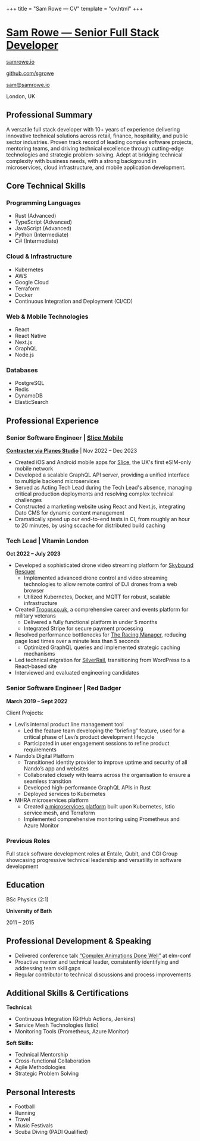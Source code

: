 +++
title = "Sam Rowe — CV"
template = "cv.html"
+++

# [Sam Rowe — Senior Full Stack Developer](https://samrowe.io/)

<div class="pt-2 space-y-3">

[samrowe.io](https://samrowe.io/)

[github.com/sgrowe](https://github.com/sgrowe/)

[sam@samrowe.io](mailto:sam@samrowe.io)

London, UK

</div>

## Professional Summary

A versatile full stack developer with 10+ years of experience delivering innovative technical solutions across retail, finance, hospitality, and public sector industries. Proven track record of leading complex software projects, mentoring teams, and driving technical excellence through cutting-edge technologies and strategic problem-solving. Adept at bridging technical complexity with business needs, with a strong background in microservices, cloud infrastructure, and mobile application development.

## Core Technical Skills

### Programming Languages

- Rust <span class="opacity-80 font-light">(Advanced)</span>
- TypeScript <span class="opacity-80 font-light">(Advanced)</span>
- JavaScript <span class="opacity-80 font-light">(Advanced)</span>
- Python <span class="opacity-80 font-light">(Intermediate)</span>
- C# <span class="opacity-80 font-light">(Intermediate)</span>

### Cloud & Infrastructure

- Kubernetes
- AWS
- Google Cloud
- Terraform
- Docker
- Continuous Integration and Deployment (CI/CD)

### Web & Mobile Technologies

- React
- React Native
- Next.js
- GraphQL
- Node.js

### Databases

- PostgreSQL
- Redis
- DynamoDB
- ElasticSearch

## Professional Experience

### Senior Software Engineer | [Slice Mobile](https://slicemobile.com/)

**[Contractor via Planes Studio](https://www.planes.studio/)** | Nov 2022 – Dec 2023

- Created iOS and Android mobile apps for [Slice](https://slicemobile.com), the UK's first eSIM-only mobile network
- Developed a scalable GraphQL API server, providing a unified interface to multiple backend microservices
- Served as Acting Tech Lead during the Tech Lead's absence, managing critical production deployments and resolving complex technical challenges
- Constructed a marketing website using React and Next.js, integrating Dato CMS for dynamic content management
- Dramatically speed up our end-to-end tests in CI, from roughly an hour to 20 minutes, by using sccache for distributed build caching

### Tech Lead | Vitamin London

**Oct 2022 – July 2023**

- Developed a sophisticated drone video streaming platform for [Skybound Rescuer](https://skyboundrescuerproject.com/)
  - Implemented advanced drone control and video streaming technologies to allow remote control of DJI drones from a web browser
  - Utilized Kubernetes, Docker, and MQTT for robust, scalable infrastructure
- Created [Troopr.co.uk](https://www.troopr.co.uk/), a comprehensive career and events platform for military veterans
  - Delivered a fully functional platform in under 5 months
  - Integrated Stripe for secure payment processing
- Resolved performance bottlenecks for [The Racing Manager](https://theracingmanager.com/), reducing page load times over a minute less than 5 seconds
  - Optimized GraphQL queries and implemented strategic caching mechanisms
- Led technical migration for [SilverRail](https://silverrailtech.com/), transitioning from WordPress to a React-based site
- Interviewed and evaluated engineering candidates

### Senior Software Engineer | Red Badger

**March 2019 – Sept 2022**

Client Projects:

- Levi’s internal product line management tool
  - Led the feature team developing the “briefing” feature, used for a critical phase of Levi’s product development lifecycle
  - Participated in user engagement sessions to refine product requirements
- Nando’s Digital Platform
  - Transitioned identity provider to improve uptime and security of all Nando’s app and websites
  - Collaborated closely with teams across the organisation to ensure a seamless transition
  - Developed high-performance GraphQL APIs in Rust
  - Deployed services to Kubernetes
- MHRA microservices platform
  - Created [a microservices platform](https://github.com/MHRA/products) built upon Kubernetes, Istio service mesh, and Terraform
  - Implemented comprehensive monitoring using Prometheus and Azure Monitor

### Previous Roles

Full stack software development roles at Entale, Qubit, and CGI Group showcasing progressive technical leadership and versatility in software development

## Education

BSc Physics (2:1)

**University of Bath**

2011 – 2015

## Professional Development & Speaking

- Delivered conference talk [“Complex Animations Done Well”](https://youtu.be/DBVHxkMBfF4) at elm-conf
- Proactive mentor and technical leader, consistently identifying and addressing team skill gaps
- Regular contributor to technical discussions and process improvements

## Additional Skills & Certifications

**Technical:**

- Continuous Integration (GitHub Actions, Jenkins)
- Service Mesh Technologies (Istio)
- Monitoring Tools (Prometheus, Azure Monitor)

**Soft Skills:**

- Technical Mentorship
- Cross-functional Collaboration
- Agile Methodologies
- Strategic Problem Solving

## Personal Interests

- Football
- Running
- Travel
- Music Festivals
- Scuba Diving (PADI Qualified)
